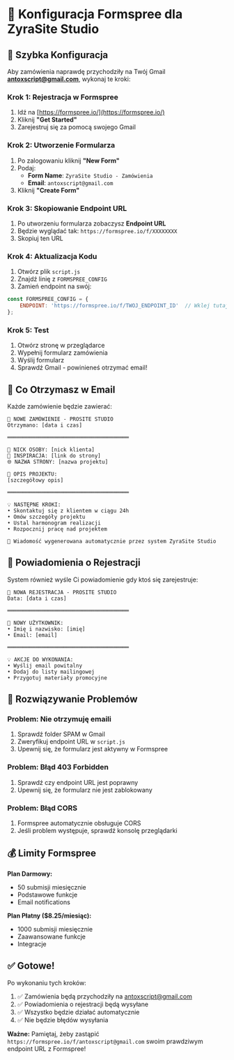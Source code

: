 # 📧 Konfiguracja Formspree dla ZyraSite Studio

## 🚀 Szybka Konfiguracja

Aby zamówienia naprawdę przychodziły na Twój Gmail **antoxscript@gmail.com**, wykonaj te kroki:

### Krok 1: Rejestracja w Formspree
1. Idź na [https://formspree.io/](https://formspree.io/)
2. Kliknij **"Get Started"**
3. Zarejestruj się za pomocą swojego Gmail

### Krok 2: Utworzenie Formularza
1. Po zalogowaniu kliknij **"New Form"**
2. Podaj:
   - **Form Name**: `ZyraSite Studio - Zamówienia`
   - **Email**: `antoxscript@gmail.com`
3. Kliknij **"Create Form"**

### Krok 3: Skopiowanie Endpoint URL
1. Po utworzeniu formularza zobaczysz **Endpoint URL**
2. Będzie wyglądać tak: `https://formspree.io/f/XXXXXXXX`
3. Skopiuj ten URL

### Krok 4: Aktualizacja Kodu
1. Otwórz plik `script.js`
2. Znajdź linię z `FORMSPREE_CONFIG`
3. Zamień endpoint na swój:

```javascript
const FORMSPREE_CONFIG = {
    ENDPOINT: 'https://formspree.io/f/TWOJ_ENDPOINT_ID'  // Wklej tutaj swój endpoint
};
```

### Krok 5: Test
1. Otwórz stronę w przeglądarce
2. Wypełnij formularz zamówienia
3. Wyślij formularz
4. Sprawdź Gmail - powinieneś otrzymać email!

## 🎯 Co Otrzymasz w Email

Każde zamówienie będzie zawierać:

```
🚀 NOWE ZAMÓWIENIE - PROSITE STUDIO
Otrzymano: [data i czas]

═══════════════════════════════════════

👤 NICK OSOBY: [nick klienta]
🎨 INSPIRACJA: [link do strony]
🌐 NAZWA STRONY: [nazwa projektu]

📝 OPIS PROJEKTU:
[szczegółowy opis]

═══════════════════════════════════════

💡 NASTĘPNE KROKI:
• Skontaktuj się z klientem w ciągu 24h
• Omów szczegóły projektu
• Ustal harmonogram realizacji
• Rozpocznij pracę nad projektem

🤖 Wiadomość wygenerowana automatycznie przez system ZyraSite Studio
```

## 🎉 Powiadomienia o Rejestracji

System również wyśle Ci powiadomienie gdy ktoś się zarejestruje:

```
🎉 NOWA REJESTRACJA - PROSITE STUDIO
Data: [data i czas]

═══════════════════════════════════════

👤 NOWY UŻYTKOWNIK:
• Imię i nazwisko: [imię]
• Email: [email]

═══════════════════════════════════════

💡 AKCJE DO WYKONANIA:
• Wyślij email powitalny
• Dodaj do listy mailingowej
• Przygotuj materiały promocyjne
```

## 🔧 Rozwiązywanie Problemów

### Problem: Nie otrzymuję emaili
1. Sprawdź folder SPAM w Gmail
2. Zweryfikuj endpoint URL w `script.js`
3. Upewnij się, że formularz jest aktywny w Formspree

### Problem: Błąd 403 Forbidden
1. Sprawdź czy endpoint URL jest poprawny
2. Upewnij się, że formularz nie jest zablokowany

### Problem: Błąd CORS
1. Formspree automatycznie obsługuje CORS
2. Jeśli problem występuje, sprawdź konsolę przeglądarki

## 💰 Limity Formspree

**Plan Darmowy:**
- 50 submisji miesięcznie
- Podstawowe funkcje
- Email notifications

**Plan Płatny ($8.25/miesiąc):**
- 1000 submisji miesięcznie
- Zaawansowane funkcje
- Integracje

## ✅ Gotowe!

Po wykonaniu tych kroków:
1. ✅ Zamówienia będą przychodziły na antoxscript@gmail.com
2. ✅ Powiadomienia o rejestracji będą wysyłane
3. ✅ Wszystko będzie działać automatycznie
4. ✅ Nie będzie błędów wysyłania

**Ważne:** Pamiętaj, żeby zastąpić `https://formspree.io/f/antoxscript@gmail.com` swoim prawdziwym endpoint URL z Formspree!